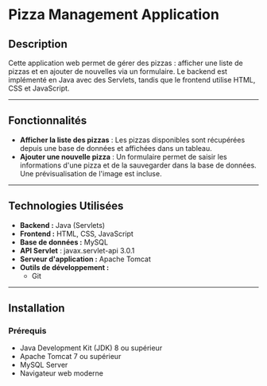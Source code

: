 # **Pizza Management Application**

## **Description**
Cette application web permet de gérer des pizzas : afficher une liste de pizzas et en ajouter de nouvelles via un formulaire. Le backend est implémenté en Java avec des Servlets, tandis que le frontend utilise HTML, CSS et JavaScript.

---

## **Fonctionnalités**
- **Afficher la liste des pizzas** : Les pizzas disponibles sont récupérées depuis une base de données et affichées dans un tableau.
- **Ajouter une nouvelle pizza** : Un formulaire permet de saisir les informations d'une pizza et de la sauvegarder dans la base de données. Une prévisualisation de l'image est incluse.

---

## **Technologies Utilisées**
- **Backend :** Java (Servlets)
- **Frontend :** HTML, CSS, JavaScript
- **Base de données :** MySQL
- **API Servlet** : javax.servlet-api 3.0.1
- **Serveur d'application :** Apache Tomcat
- **Outils de développement :**
  - Git 

---

## **Installation**

### **Prérequis**
- Java Development Kit (JDK) 8 ou supérieur
- Apache Tomcat 7 ou supérieur
- MySQL Server
- Navigateur web moderne


